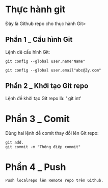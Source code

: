 # Thực hành git
Đây là Github repo cho thục hành Git>

## Phần 1 _ Cấu hình Git

Lệnh dê cấu hình Git:

```
git config --global user.name"Name"

git config --global user.email"abc@Zy.com"
```

## Phần 2 _ Khởi tạo Git repo

Lệnh đề khởi tạo Git repo là: ' git int'

# Phần 3 _ Comit

Dùng hai lệnh dề comit thay đổi lên Git repo:

```
git add.
git commit -m "Thông điệp commit"
```

# Phần 4 _ Push

```
Push localrepo lên Remote repo trên Github.
